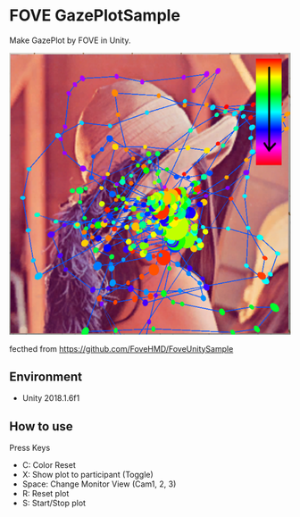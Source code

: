 # FOVE GazePlotSample
Make GazePlot by FOVE in Unity.

![sample](https://raw.githubusercontent.com/gatosyocora/FoveGazePlotSample/image/sample.png)

fecthed from https://github.com/FoveHMD/FoveUnitySample

## Environment
* Unity 2018.1.6f1

## How to use
Press Keys
* C: Color Reset
* X: Show plot to  participant (Toggle)
* Space: Change Monitor View (Cam1, 2, 3)
* R: Reset plot
* S: Start/Stop plot
